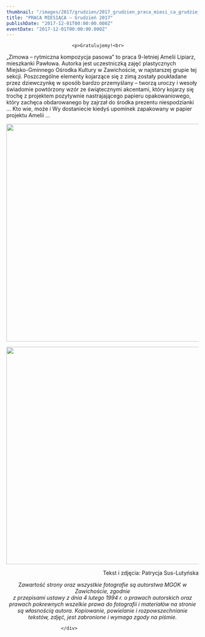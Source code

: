 ```yaml
---
thumbnail: "/images/2017/grudzien/2017_grudzien_praca_miesi_ca_grudzie_2017_2017_12_praca_miesi_ca_grudzie_2017_DSC_0860.jpg"
title: "PRACA MIESIĄCA – Grudzień 2017"
publishDate: "2017-12-01T00:00:00.000Z"
eventDate: "2017-12-01T00:00:00.000Z"
---
```


<div class="entry-content">
							
							<p>Gratulujemy!<br>
„Zimowa – rytmiczna kompozycja pasowa” to praca 9-letniej Amelii Lipiarz, mieszkanki Pawłowa. Autorka jest uczestniczką zajęć plastycznych Miejsko-Gminnego Ośrodka Kultury w Zawichoście, w najstarszej grupie tej sekcji. Poszczególne elementy kojarzące się z zimą zostały poukładane przez dziewczynkę w sposób bardzo przemyślany – tworzą uroczy i wesoły świadomie powtórzony wzór ze świątecznymi akcentami, który kojarzy się trochę z projektem pozytywnie nastrajającego papieru opakowaniowego, który zachęca obdarowanego by zajrzał do środka prezentu niespodzianki … Kto wie, może i Wy dostaniecie kiedyś upominek zapakowany w papier projektu Amelii …</p>
<p><img fetchpriority="high" decoding="async" class="aligncenter size-full wp-image-5650" src="/images/2017/grudzien/2017_grudzien_praca_miesi_ca_grudzie_2017_2017_12_praca_miesi_ca_grudzie_2017_DSC_0860.jpg" alt="" width="800" height="571" srcset="/images/2017/grudzien/2017_grudzien_praca_miesi_ca_grudzie_2017_2017_12_praca_miesi_ca_grudzie_2017_DSC_0860.jpg 800w, /images/2017/grudzien/DSC_0860-300x214.jpg 300w, /images/2017/grudzien/DSC_0860-768x548.jpg 768w" sizes="(max-width: 800px) 100vw, 800px"></p>
<p><img decoding="async" class="aligncenter size-full wp-image-5651" src="/images/2017/grudzien/2017_grudzien_praca_miesi_ca_grudzie_2017_2017_12_praca_miesi_ca_grudzie_2017_DSC_0867.jpg" alt="" width="800" height="570" srcset="/images/2017/grudzien/2017_grudzien_praca_miesi_ca_grudzie_2017_2017_12_praca_miesi_ca_grudzie_2017_DSC_0867.jpg 800w, /images/2017/grudzien/DSC_0867-300x214.jpg 300w, /images/2017/grudzien/DSC_0867-768x547.jpg 768w" sizes="(max-width: 800px) 100vw, 800px"></p>
<p style="text-align: right;">
</p><p style="text-align: right;">Tekst i zdjęcia: Patrycja Sus-Lutyńska</p>
<p style="text-align: center;">Z<em>awartość strony oraz wszystkie fotografie są autorstwa MGOK w Zawichoście, zgodnie</em><br>
<em> z przepisami ustawy z dnia 4 lutego 1994 r. o prawach autorskich oraz prawach pokrewnych wszelkie prawa do fotografii i materiałów na stronie są własnością autora. Kopiowanie, powielanie i rozpowszechnianie tekstów, zdjęć, jest zabronione i wymaga zgody na piśmie.</em></p>
						
						</div>
